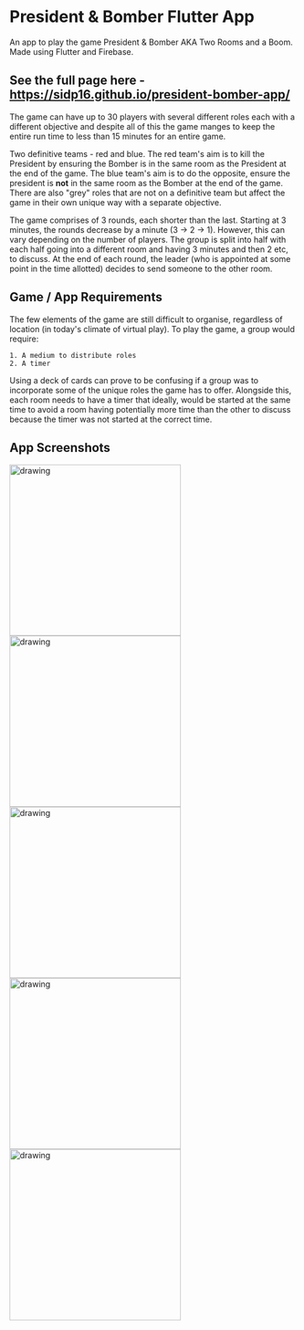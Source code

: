 # President & Bomber Flutter App

An app to play the game President & Bomber AKA Two Rooms and a Boom. Made using Flutter and Firebase.

## See the full page here - https://sidp16.github.io/president-bomber-app/

The game can have up to 30 players with several different roles each with a different objective and despite all of this the game manges to keep the entire run time to less than 15 minutes for an entire game.

Two definitive teams - red and blue. The red team's aim is to kill the President by ensuring the Bomber is in the same room as the President at the end of the game. The blue team's aim is to do the opposite, ensure the president is **not** in the same room as the Bomber at the end of the game. There are also "grey" roles that are not on a definitive team but affect the game in their own unique way with a separate objective. 

The game comprises of 3 rounds, each shorter than the last. Starting at 3 minutes, the rounds decrease by a minute (3 -> 2 -> 1). However, this can vary depending on the number of players. The group is split into half with each half going into a different room and having 3 minutes and then 2 etc, to discuss. At the end of each round, the leader (who is appointed at some point in the time allotted) decides to send someone to the other room.

## Game / App Requirements

The few elements of the game are still difficult to organise, regardless of location (in today's climate of virtual play). To play the game, a group would require:

    1. A medium to distribute roles
    2. A timer

Using a deck of cards can prove to be confusing if a group was to incorporate some of the unique roles the game has to offer. Alongside this, each room needs to have a timer that ideally, would be started at the same time to avoid a room having potentially more time than the other to discuss because the timer was not started at the correct time.

## App Screenshots

<img src="https://user-images.githubusercontent.com/63413238/90529711-ee100900-e16b-11ea-956c-fca995c4e01c.jpg" alt="drawing" width="300"/><img src="https://user-images.githubusercontent.com/63413238/90529682-e7819180-e16b-11ea-9f98-7e7a7f6cd120.jpg" alt="drawing" width="300"/><img src="https://user-images.githubusercontent.com/63413238/90529695-eb151880-e16b-11ea-8d77-8a532bd5db5e.jpg" alt="drawing" width="300"/><img src="https://user-images.githubusercontent.com/63413238/90529716-ef413600-e16b-11ea-8dfa-9c13ec51921a.jpg" alt="drawing" width="300"/><img src="https://user-images.githubusercontent.com/63413238/90529706-ecdedc00-e16b-11ea-821d-2be5a5df4b25.jpg" alt="drawing" width="300"/>
